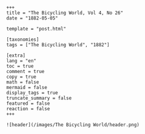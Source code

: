 
    +++
    title = "The Bicycling World, Vol 4, No 26"
    date = "1882-05-05"

    template = "post.html"

    [taxonomies]
    tags = ["The Bicycling World", "1882"]

    [extra]
    lang = "en"
    toc = true
    comment = true
    copy = true
    math = false
    mermaid = false
    display_tags = true
    truncate_summary = false
    featured = false
    reaction = false
    +++

    ![header](/images/The Bicycling World/header.png)

    